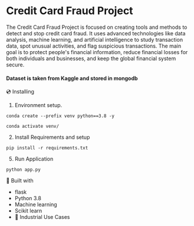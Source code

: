 # Credit Card Fraud Project
The Credit Card Fraud Project is focused on creating tools and methods to detect and stop credit card fraud. It uses advanced technologies like data analysis, machine learning, and artificial intelligence to study transaction data, spot unusual activities, and flag suspicious transactions. The main goal is to protect people's financial information, reduce financial losses for both individuals and businesses, and keep the global financial system secure.

#### Dataset is taken from Kaggle and stored in mongodb


💿 Installing
1. Environment setup.
```
conda create --prefix venv python==3.8 -y
```
```
conda activate venv/
````
2. Install Requirements and setup
```
pip install -r requirements.txt
```
5. Run Application
```
python app.py
```

🔧 Built with
- flask
- Python 3.8
- Machine learning
- Scikit learn
- 🏦 Industrial Use Cases

